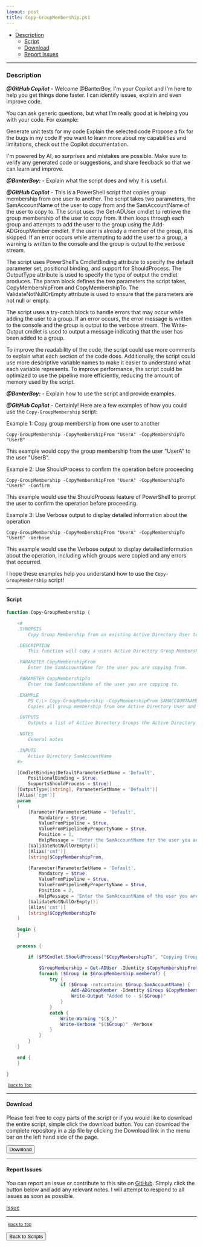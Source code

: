 ```yaml
---
layout: post
title: Copy-GroupMembership.ps1
---
```


- [Description](#description)
  - [Script](#script)
  - [Download](#download)
  - [Report Issues](#report-issues)

---

### Description

**_@GitHub Copilot_** - Welcome @BanterBoy, I'm your Copilot and I'm here to help you get things done faster. I can identify issues, explain and even improve code.

You can ask generic questions, but what I'm really good at is helping you with your code. For example:

Generate unit tests for my code
Explain the selected code
Propose a fix for the bugs in my code
If you want to learn more about my capabilities and limitations, check out the Copilot documentation.

I'm powered by AI, so surprises and mistakes are possible. Make sure to verify any generated code or suggestions, and share feedback so that we can learn and improve.

**_@BanterBoy:_** - Explain what the script does and why it is useful.

**_@GitHub Copilot_** - This is a PowerShell script that copies group membership from one user to another. The script takes two parameters, the SamAccountName of the user to copy from and the SamAccountName of the user to copy to. The script uses the Get-ADUser cmdlet to retrieve the group membership of the user to copy from. It then loops through each group and attempts to add the user to the group using the Add-ADGroupMember cmdlet. If the user is already a member of the group, it is skipped. If an error occurs while attempting to add the user to a group, a warning is written to the console and the group is output to the verbose stream.

The script uses PowerShell's CmdletBinding attribute to specify the default parameter set, positional binding, and support for ShouldProcess. The OutputType attribute is used to specify the type of output the cmdlet produces. The param block defines the two parameters the script takes, CopyMembershipFrom and CopyMembershipTo. The ValidateNotNullOrEmpty attribute is used to ensure that the parameters are not null or empty.

The script uses a try-catch block to handle errors that may occur while adding the user to a group. If an error occurs, the error message is written to the console and the group is output to the verbose stream. The Write-Output cmdlet is used to output a message indicating that the user has been added to a group.

To improve the readability of the code, the script could use more comments to explain what each section of the code does. Additionally, the script could use more descriptive variable names to make it easier to understand what each variable represents. To improve performance, the script could be optimized to use the pipeline more efficiently, reducing the amount of memory used by the script.

**_@BanterBoy:_** - Explain how to use the script and provide examples.

**_@GitHub Copilot_** - Certainly! Here are a few examples of how you could use the `Copy-GroupMembership` script:

Example 1: Copy group membership from one user to another

```
Copy-GroupMembership -CopyMembershipFrom "UserA" -CopyMembershipTo "UserB"
```

This example would copy the group membership from the user "UserA" to the user "UserB".

Example 2: Use ShouldProcess to confirm the operation before proceeding

```
Copy-GroupMembership -CopyMembershipFrom "UserA" -CopyMembershipTo "UserB" -Confirm
```

This example would use the ShouldProcess feature of PowerShell to prompt the user to confirm the operation before proceeding.

Example 3: Use Verbose output to display detailed information about the operation

```
Copy-GroupMembership -CopyMembershipFrom "UserA" -CopyMembershipTo "UserB" -Verbose
```

This example would use the Verbose output to display detailed information about the operation, including which groups were copied and any errors that occurred.

I hope these examples help you understand how to use the `Copy-GroupMembership` script!

---

#### Script

```powershell
function Copy-GroupMembership {

    <#
	.SYNOPSIS
		Copy Group Membership from an existing Active Directory User to another Active Directory User

	.DESCRIPTION
		This function will copy a users Active Directory Group Membership to another Active Directory User by querying a users current membership and adding the same groups to another user.

	.PARAMETER CopyMembershipFrom
		Enter the SamAccountName for the user you are copying from.

	.PARAMETER CopyMembershipTo
		Enter the SamAccountName of the user you are copying to.

	.EXAMPLE
		PS C:\> Copy-GroupMembership -CopyMembershipFrom SAMACCOUNTNAME -CopyMembershipTo SAMACCOUNTNAME
		Copies all group membership from one Active Directory User and replicates on another Active Directory User

	.OUTPUTS
		Outputs a list of Active Directory Groups the Active Directory User has been added to.

	.NOTES
		General notes

	.INPUTS
		Active Directory SamAccountName
	#>

    [CmdletBinding(DefaultParameterSetName = 'Default',
        PositionalBinding = $true,
        SupportsShouldProcess = $true)]
    [OutputType([string], ParameterSetName = 'Default')]
    [Alias('cgm')]
    param
    (
        [Parameter(ParameterSetName = 'Default',
            Mandatory = $true,
            ValueFromPipeline = $true,
            ValueFromPipelineByPropertyName = $true,
            Position = 1,
            HelpMessage = 'Enter the SamAccountName for the user you are copying from.')]
        [ValidateNotNullOrEmpty()]
        [Alias('cmf')]
        [string]$CopyMembershipFrom,

        [Parameter(ParameterSetName = 'Default',
            Mandatory = $true,
            ValueFromPipeline = $true,
            ValueFromPipelineByPropertyName = $true,
            Position = 2,
            HelpMessage = 'Enter the SamAccountName of the user you are copying to.')]
        [ValidateNotNullOrEmpty()]
        [Alias('cmt')]
        [string]$CopyMembershipTo
    )

    begin {
    }

    process {

        if ($PSCmdlet.ShouldProcess("$CopyMembershipTo", "Copying Group Membership from $($CopyMembershipFrom)")) {

            $GroupMembership = Get-ADUser -Identity $CopyMembershipFrom -Properties memberof
            foreach ($Group in $GroupMembership.memberof) {
                try {
                    if ($Group -notcontains $Group.SamAccountName) {
                        Add-ADGroupMember -Identity $Group $CopyMembershipTo -ErrorAction Stop
                        Write-Output "Added to - $($Group)"
                    }
                }
                catch {
                    Write-Warning "$($_)"
                    Write-Verbose "$($Group)" -Verbose
                }
            }
        }
    }

    end {
    }

}

```

<span style="font-size:11px;"><a href="#"><i class="fas fa-caret-up" aria-hidden="true" style="color: white; margin-right:5px;"></i>Back to Top</a></span>

---

#### Download

Please feel free to copy parts of the script or if you would like to download the entire script, simple click the download button. You can download the complete repository in a zip file by clicking the Download link in the menu bar on the left hand side of the page.

<button class="btn" type="submit" onclick="window.open('PowerShell/NewFunctions/Copy-GroupMembership.ps1')">
    <i class="fa fa-cloud-download-alt">
    </i>
        Download
</button>

---

#### Report Issues

You can report an issue or contribute to this site on <a href="https://github.com/BanterBoy/scripts-blog/issues">GitHub</a>. Simply click the button below and add any relevant notes. I will attempt to respond to all issues as soon as possible.

<!-- Place this tag where you want the button to render. -->

<a class="github-button" href="https://github.com/BanterBoy/scripts-blog/issues/new?title=Copy-GroupMembership.ps1&body=There is a problem with this function. Please find details below." data-show-count="true" aria-label="Issue BanterBoy/scripts-blog on GitHub">Issue</a>

---

<span style="font-size:11px;"><a href="#"><i class="fas fa-caret-up" aria-hidden="true" style="color: white; margin-right:5px;"></i>Back to Top</a></span>

<a href="/menu/_pages/scripts.html">
    <button class="btn">
        <i class='fas fa-reply'>
        </i>
            Back to Scripts
    </button>
</a>

[1]: http://ecotrust-canada.github.io/markdown-toc
[2]: https://github.com/googlearchive/code-prettify
